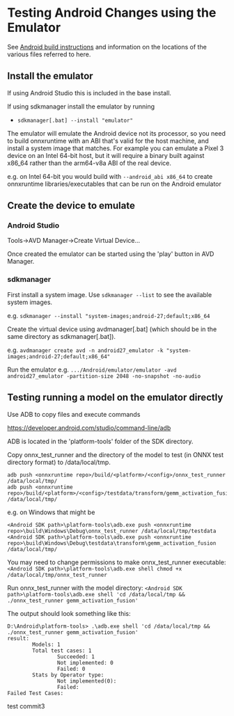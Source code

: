 # Testing Android Changes using the Emulator

See [Android build instructions](https://www.onnxruntime.ai/docs/how-to/build.html#android) and information on the locations of the various files referred to here.

## Install the emulator

If using Android Studio this is included in the base install.

If using sdkmanager install the emulator by running
  - `sdkmanager[.bat] --install "emulator"`

The emulator will emulate the Android device not its processor, so you need to build onnxruntime
with an ABI that's valid for the host machine, and install a system image that matches.
For example you can emulate a Pixel 3 device on an Intel 64-bit host, but it will require a binary built against x86_64
rather than the arm64-v8a ABI of the real device.

e.g. on Intel 64-bit you would build with `--android_abi x86_64` to create onnxruntime libraries/executables that can be run on the Android emulator

## Create the device to emulate

### Android Studio

Tools->AVD Manager->Create Virtual Device...

Once created the emulator can be started using the 'play' button in AVD Manager.

### sdkmanager

First install a system image. Use `sdkmanager --list` to see the available system images.

e.g. `sdkmanager --install "system-images;android-27;default;x86_64`

Create the virtual device using avdmanager[.bat] (which should be in the same directory as sdkmanager[.bat]).

e.g. `avdmanager create avd -n android27_emulator -k "system-images;android-27;default;x86_64"`

Run the emulator
e.g. `.../Android/emulator/emulator -avd android27_emulator -partition-size 2048 -no-snapshot -no-audio`

## Testing running a model on the emulator directly

Use ADB to copy files and execute commands

https://developer.android.com/studio/command-line/adb

ADB is located in the 'platform-tools' folder of the SDK directory.

Copy onnx_test_runner and the directory of the model to test (in ONNX test directory format) to /data/local/tmp.

```
adb push <onnxruntime repo>/build/<platform>/<config>/onnx_test_runner /data/local/tmp/
adb push <onnxruntime repo>/build/<platform>/<config>/testdata/transform/gemm_activation_fusion /data/local/tmp/
```

e.g. on Windows that might be
```
<Android SDK path>\platform-tools\adb.exe push <onnxruntime repo>\build\Windows\Debug\onnx_test_runner /data/local/tmp/testdata
<Android SDK path>\platform-tools\adb.exe push <onnxruntime repo>\build\Windows\Debug\testdata\transform\gemm_activation_fusion /data/local/tmp/
```

You may need to change permissions to make onnx_test_runner executable:
`<Android SDK path>\platform-tools\adb.exe shell chmod +x /data/local/tmp/onnx_test_runner`

Run onnx_test_runner with the model directory:
`<Android SDK path>\platform-tools\adb.exe shell 'cd /data/local/tmp && ./onnx_test_runner gemm_activation_fusion'`

The output should look something like this:

```
D:\Android\platform-tools> .\adb.exe shell 'cd /data/local/tmp && ./onnx_test_runner gemm_activation_fusion'
result:
        Models: 1
        Total test cases: 1
                Succeeded: 1
                Not implemented: 0
                Failed: 0
        Stats by Operator type:
                Not implemented(0):
                Failed:
Failed Test Cases:
```

test commit3
